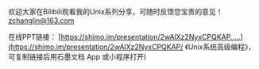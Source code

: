 欢迎大家在Bilibili观看我的Unix系列分享，可随时反馈您宝贵的意见！ zchanglin@163.com

在线PPT链接： [https://shimo.im/presentation/2wAlXz2NyxCPQKAP.....](https://shimo.im/presentation/2wAlXz2NyxCPQKAP/ 《Unix系统高级编程》，可复制链接后用石墨文档 App 或小程序打开)


